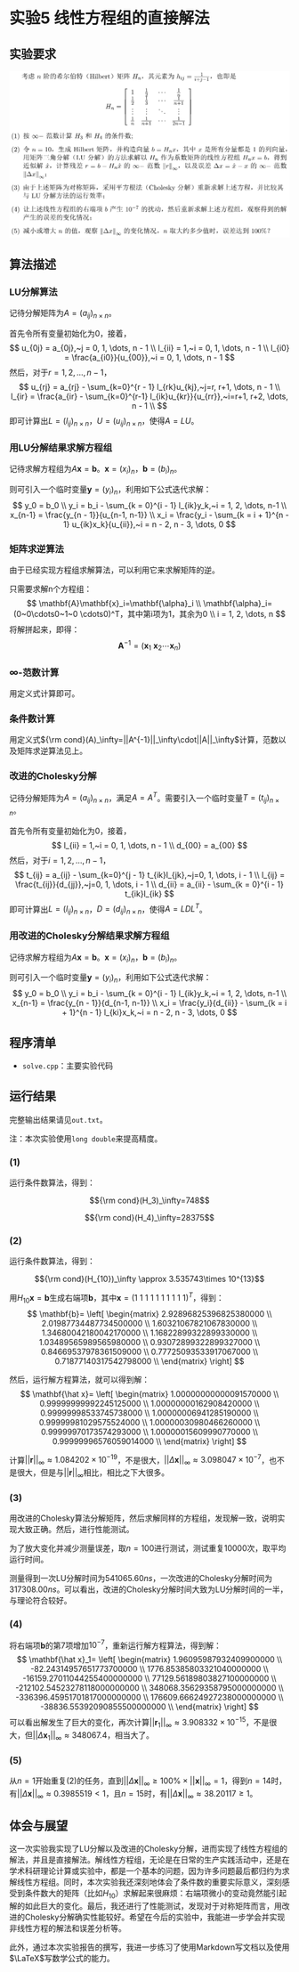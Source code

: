 #  实验5 线性方程组的直接解法

## 实验要求

![req](req.png)

## 算法描述

### LU分解算法

记待分解矩阵为$A=(a_{ij})_{n \times n}$。

首先令所有变量初始化为0，接着，
$$
u_{0j} = a_{0j},~j = 0, 1, \dots, n - 1 \\
l_{ii} = 1,~i = 0, 1, \dots, n - 1 \\
l_{i0} = \frac{a_{i0}}{u_{00}},~i = 0, 1, \dots, n - 1
$$
然后，对于$r = 1, 2, \dots, n - 1$，
$$
u_{rj} = a_{rj} - \sum_{k=0}^{r - 1} l_{rk}u_{kj},~j=r, r+1, \dots, n - 1 \\
l_{ir} = \frac{a_{ir} - \sum_{k=0}^{r-1} l_{ik}u_{kr}}{u_{rr}},~i=r+1, r+2, \dots, n - 1 \\
$$
即可计算出$L=(l_{ij})_{n \times n}$，$U=(u_{ij})_{n \times n}$，使得$A=LU$。

### 用LU分解结果求解方程组

记待求解方程组为$A\mathbf{x}=\mathbf{b}$。$\mathbf{x}=(x_i)_n$，$\mathbf{b}=(b_i)_n$。

则可引入一个临时变量$\mathbf{y}=(y_i)_n$，利用如下公式迭代求解：
$$
y_0 = b_0 \\
y_i = b_i - \sum_{k = 0}^{i - 1} l_{ik}y_k,~i = 1, 2, \dots, n-1 \\
x_{n-1} = \frac{y_{n - 1}}{u_{n-1, n-1}} \\
x_i = \frac{y_i - \sum_{k = i + 1}^{n - 1} u_{ik}x_k}{u_{ii}},~i = n - 2, n - 3, \dots, 0
$$

### 矩阵求逆算法

由于已经实现方程组求解算法，可以利用它来求解矩阵的逆。

只需要求解n个方程组：
$$
\mathbf{A}\mathbf{x}_i=\mathbf{\alpha}_i \\
\mathbf{\alpha}_i=(0~0\cdots0~1~0 \cdots0)^T，其中第i项为1，其余为0 \\
i = 1, 2, \dots, n
$$
将解拼起来，即得：
$$
\mathbf{A}^{-1} = (\mathbf{x}_1~\mathbf{x}_2\cdots\mathbf{x}_n)
$$

### $\infty$-范数计算

用定义式计算即可。

### 条件数计算

用定义式${\rm cond}(A)_\infty=||A^{-1}||_\infty\cdot||A||_\infty$计算，范数以及矩阵求逆算法见上。

### 改进的Cholesky分解

记待分解矩阵为$A=(a_{ij})_{n \times n}$，满足$A=A^T$。需要引入一个临时变量$T=(t_{ij})_{n \times n}$。

首先令所有变量初始化为0，接着，
$$
l_{ii} = 1,~i = 0, 1, \dots, n - 1 \\
d_{00} = a_{00}
$$
然后，对于$i = 1, 2, \dots, n - 1$，
$$
t_{ij} = a_{ij} - \sum_{k=0}^{j - 1} t_{ik}l_{jk},~j=0, 1, \dots, i - 1 \\
l_{ij} = \frac{t_{ij}}{d_{jj}},~j=0, 1, \dots, i - 1 \\
d_{ii} = a_{ii} - \sum_{k = 0}^{i - 1} t_{ik}l_{ik}
$$
即可计算出$L=(l_{ij})_{n \times n}$，$D=(d_{ij})_{n \times n}$，使得$A=LDL^T$。

### 用改进的Cholesky分解结果求解方程组

记待求解方程组为$A\mathbf{x}=\mathbf{b}$。$\mathbf{x}=(x_i)_n$，$\mathbf{b}=(b_i)_n$。

则可引入一个临时变量$\mathbf{y}=(y_i)_n$，利用如下公式迭代求解：
$$
y_0 = b_0 \\
y_i = b_i - \sum_{k = 0}^{i - 1} l_{ik}y_k,~i = 1, 2, \dots, n-1 \\
x_{n-1} = \frac{y_{n - 1}}{d_{n-1, n-1}} \\
x_i = \frac{y_i}{d_{ii}} - \sum_{k = i + 1}^{n - 1} l_{ki}x_k,~i = n - 2, n - 3, \dots, 0
$$

## 程序清单

- `solve.cpp`：主要实验代码

## 运行结果

完整输出结果请见`out.txt`。

注：本次实验使用`long double`来提高精度。

### (1)

运行条件数算法，得到：

$${\rm cond}(H_3)_\infty=748$$

$${\rm cond}(H_4)_\infty=28375$$

### (2)

运行条件数算法，得到：

$${\rm cond}(H_{10})_\infty \approx 3.535743\times 10^{13}$$

用$H_{10}\mathbf{x}=\mathbf{b}$生成右端项$\mathbf{b}$，其中$\mathbf{x} = (1~1~1~1~1~1~1~1~1~1)^T$，得到：
$$
\mathbf{b}= \left[ \begin{matrix}
2.92896825396825380000 \\
2.01987734487734500000 \\
1.60321067821067830000 \\
1.34680042180042170000 \\
1.16822899322899330000 \\
1.03489565989565980000 \\
0.93072899322899327000 \\
0.84669537978361509000 \\
0.77725093533917067000 \\
0.71877140317542798000 \\
\end{matrix}
\right]
$$


然后，运行解方程算法，就可以得到解：
$$
\mathbf{\hat x}= \left[ \begin{matrix}
1.00000000000091570000 \\
0.99999999992245125000 \\
1.00000000162908420000 \\
0.99999998533745738000 \\
1.00000006941285190000 \\
0.99999981029575524000 \\
1.00000030980466260000 \\
0.99999970173574293000 \\
1.00000015609990770000 \\
0.99999996576059014000 \\
\end{matrix}
\right]
$$


计算$||\mathbf{r}||_\infty \approx 1.084202 \times 10^{-19}$，不是很大，$||\Delta \mathbf{x}||_\infty \approx 3.098047 \times 10^{-7}$，也不是很大，但是与$||\mathbf{r}||_\infty$相比，相比之下大很多。

### (3)

用改进的Cholesky算法分解矩阵，然后求解同样的方程组，发现解一致，说明实现大致正确。然后，进行性能测试。

为了放大变化并减少测量误差，取$n=100$进行测试，测试重复10000次，取平均运行时间。

测量得到一次LU分解时间为$541065.60 ns$，一次改进的Cholesky分解时间为$317308.00 ns$。可以看出，改进的Cholesky分解时间大致为LU分解时间的一半，与理论符合较好。

### (4)

将右端项$\mathbf{b}$的第7项增加$10^{-7}$，重新运行解方程算法，得到解：
$$
\mathbf{\hat x}_1= \left[ \begin{matrix}
1.96095987932409900000 \\
-82.24314957651773700000 \\
1776.85385803321040000000 \\
-16159.27011044255400000000 \\
77129.56189803827100000000 \\
-212102.54523278118000000000 \\
348068.35629358795000000000 \\
-336396.45951701817000000000 \\
176609.66624927238000000000 \\
-38836.55392090855500000000 \\
\end{matrix}
\right]
$$
可以看出解发生了巨大的变化，再次计算$||\mathbf{r}_1||_\infty \approx 3.908332 \times 10^{-15}$，不是很大，但$||\Delta \mathbf{x}_1||_\infty \approx 348067.4$，相当大了。

### (5)

从$n=1$开始重复(2)的任务，直到$||\Delta \mathbf{x}||_\infty \ge 100\% \times ||\mathbf{x}||_\infty=1$，得到$n=14$时，有$||\Delta \mathbf{x}||_\infty \approx 0.3985519 \lt 1$，且$n=15$时，有$||\Delta \mathbf{x}||_\infty \approx 38.20117 \ge 1$。

## 体会与展望

这一次实验我实现了LU分解以及改进的Cholesky分解，进而实现了线性方程组的解法，并且是直接解法。解线性方程组，无论是在日常的生产实践活动中，还是在学术科研理论计算或实验中，都是一个基本的问题，因为许多问题最后都归约为求解线性方程组。同时，本次实验我还深刻地体会了条件数的重要实际意义，深刻感受到条件数大的矩阵（比如$H_{10}$）求解起来很麻烦：右端项微小的变动竟然能引起解的如此巨大的变化。最后，我还进行了性能测试，发现对于对称矩阵而言，用改进的Cholesky分解确实性能较好。希望在今后的实验中，我能进一步学会并实现非线性方程的解法和误差分析等。

此外，通过本次实验报告的撰写，我进一步练习了使用Markdown写文档以及使用$\LaTeX$写数学公式的能力。